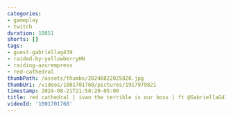 ```yaml
---
categories:
- gameplay
- twitch
duration: 10851
shorts: []
tags:
- guest-gabriellag439
- raided-by-yellowberryHN
- raiding-azurempress
- red-cathedral
thumbPath: /assets/thumbs/20240822025820.jpg
thumbUri: /videos/1001701768/pictures/1917979821
timestamp: 2024-08-21T21:58:20-05:00
title: red cathedral | ivan the terrible is our boss | ft @GabriellaG439
videoId: '1001701768'
---
```

